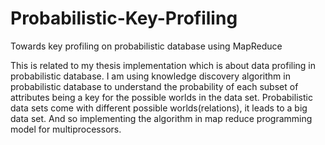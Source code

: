 # Probabilistic-Key-Profiling
Towards key profiling on probabilistic database using MapReduce 

This is related to my thesis implementation which is about data profiling in probabilistic database. I am using knowledge discovery algorithm in probabilistic database to understand the probability of each subset of attributes being a key for the possible worlds in the data set. Probabilistic data sets come with different possible worlds(relations), it leads to a big data set. And so implementing the algorithm in map reduce programming model for multiprocessors.